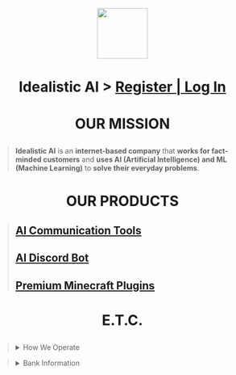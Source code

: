 <p align="center"><img src='https://vagdedes.com/.images/idealistic/logoCircular.png' width='100' height='100'></p> 

# <p align="center">Idealistic AI > [Register | Log In](https://www.idealistic.ai/account)</p>      

# <p align="center">OUR MISSION</p>
> **Idealistic AI** is an **internet-based company** that **works for fact-minded customers** and **uses AI (Artificial Intelligence) and ML (Machine Learning)** to **solve their everyday problems**.

# <p align="center">OUR PRODUCTS</p>

> ## [AI Communication Tools](https://www.idealistic.ai/github/reader/?path=.github/blob/main/products/ai_communication_tools.md)
> ## [AI Discord Bot](https://www.idealistic.ai/github/reader/?path=.github/blob/main/products/ai_discord_bot.md)
> ## [Premium Minecraft Plugins](https://builtbybit.com/creators/63108/)

# <p align="center">E.T.C.</p>
> <details>
> <summary>How We Operate</summary>
>   
> [GitHub](https://www.idealistic.ai/github) is where you are currently and is used to present our operations. **(No GitHub Account Required)**
> 
> [Discord](https://www.idealistic.ai/discord) is used for communication and for managing your [Idealistic AI account](https://www.idealistic.ai/account). **(No Discord Account Required)**
> 
> [Patreon](https://www.idealistic.ai/patreon), [BuiltByBit](https://builtbybit.com/creators/63108/), and [PayPal](https://www.idealistic.ai/paypal) are used for purchases. **(Accounts Required)**
> </details>

> <details>
> <summary>Bank Information</summary>
> 
> Owner: [Evangelos Dedes](https://github.com/Vagdedes)
> 
> IBAN: GR42 0172 1530 0051 5310 4184 935
>  
> BIC/SWIFT: [PIRBGRAA](https://www.piraeusbank.gr)
> 
> Located: Athens, Europe
> </details>
